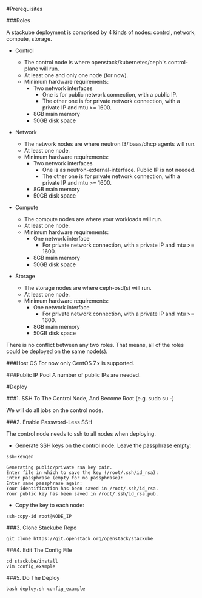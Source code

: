 

#Prerequisites

###Roles

A stackube deployment is comprised by 4 kinds of nodes: control, network, compute, storage.

- Control
    - The control node is where openstack/kubernetes/ceph's control-plane will run.
    - At least one and only one node (for now).
    - Minimum hardware requirements:
        - Two network interfaces
            - One is for public network connection, with a public IP.
            - The other one is for private network connection, with a private IP and mtu >= 1600.
        - 8GB main memory
        - 50GB disk space

- Network
    - The network nodes are where neutron l3/lbaas/dhcp agents will run.
    - At least one node.
    - Minimum hardware requirements:
        - Two network interfaces
            - One is as neutron-external-interface. Public IP is not needed.
            - The other one is for private network connection, with a private IP and mtu >= 1600.
        - 8GB main memory
        - 50GB disk space

- Compute
    - The compute nodes are where your workloads will run.
    - At least one node.
    - Minimum hardware requirements:
        - One network interface
            - For private network connection, with a private IP and mtu >= 1600.
        - 8GB main memory
        - 50GB disk space

- Storage
    - The storage nodes are where ceph-osd(s) will run.
    - At least one node.
    - Minimum hardware requirements:
        - One network interface
            - For private network connection, with a private IP and mtu >= 1600.
        - 8GB main memory
        - 50GB disk space

There is no conflict between any two roles. That means, all of the roles could be deployed on the same node(s).

###Host OS
For now only CentOS 7.x is supported.

###Public IP Pool
A number of public IPs are needed.


#Deploy

###1. SSH To The Control Node, And Become Root (e.g. sudo su -)

We will do all jobs on the control node.

###2. Enable Password-Less SSH

The control node needs to ssh to all nodes when deploying.

- Generate SSH keys on the control node. Leave the passphrase empty:

```
ssh-keygen

Generating public/private rsa key pair.
Enter file in which to save the key (/root/.ssh/id_rsa): 
Enter passphrase (empty for no passphrase): 
Enter same passphrase again: 
Your identification has been saved in /root/.ssh/id_rsa.
Your public key has been saved in /root/.ssh/id_rsa.pub.
```

- Copy the key to each node:
```
ssh-copy-id root@NODE_IP

```

###3. Clone Stackube Repo
```
git clone https://git.openstack.org/openstack/stackube
```

###4. Edit The Config File
```
cd stackube/install
vim config_example
```

###5. Do The Deploy
```
bash deploy.sh config_example
```

